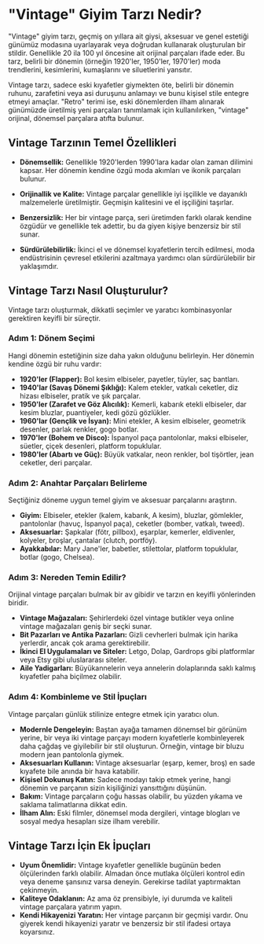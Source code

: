 # "Vintage" Giyim Tarzı Nedir?

"Vintage" giyim tarzı, geçmiş on yıllara ait giysi, aksesuar ve genel estetiği günümüz modasına uyarlayarak veya doğrudan kullanarak oluşturulan bir stildir. Genellikle 20 ila 100 yıl öncesine ait orijinal parçaları ifade eder. Bu tarz, belirli bir dönemin (örneğin 1920'ler, 1950'ler, 1970'ler) moda trendlerini, kesimlerini, kumaşlarını ve siluetlerini yansıtır.

Vintage tarzı, sadece eski kıyafetler giymekten öte, belirli bir dönemin ruhunu, zarafetini veya asi duruşunu anlamayı ve bunu kişisel stile entegre etmeyi amaçlar. "Retro" terimi ise, eski dönemlerden ilham alınarak günümüzde üretilmiş yeni parçaları tanımlamak için kullanılırken, "vintage" orijinal, dönemsel parçalara atıfta bulunur.

## Vintage Tarzının Temel Özellikleri

*   **Dönemsellik:** Genellikle 1920'lerden 1990'lara kadar olan zaman dilimini kapsar. Her dönemin kendine özgü moda akımları ve ikonik parçaları bulunur.

*   **Orijinallik ve Kalite:** Vintage parçalar genellikle iyi işçilikle ve dayanıklı malzemelerle üretilmiştir. Geçmişin kalitesini ve el işçiliğini taşırlar.

*   **Benzersizlik:** Her bir vintage parça, seri üretimden farklı olarak kendine özgüdür ve genellikle tek adettir, bu da giyen kişiye benzersiz bir stil sunar.

*   **Sürdürülebilirlik:** İkinci el ve dönemsel kıyafetlerin tercih edilmesi, moda endüstrisinin çevresel etkilerini azaltmaya yardımcı olan sürdürülebilir bir yaklaşımdır.

## Vintage Tarzı Nasıl Oluşturulur?

Vintage tarzı oluşturmak, dikkatli seçimler ve yaratıcı kombinasyonlar gerektiren keyifli bir süreçtir.

### Adım 1: Dönem Seçimi

Hangi dönemin estetiğinin size daha yakın olduğunu belirleyin. Her dönemin kendine özgü bir ruhu vardır:

*   **1920'ler (Flapper):** Bol kesim elbiseler, payetler, tüyler, saç bantları.
*   **1940'lar (Savaş Dönemi Şıklığı):** Kalem etekler, vatkalı ceketler, diz hizası elbiseler, pratik ve şık parçalar.
*   **1950'ler (Zarafet ve Göz Alıcılık):** Kemerli, kabarık etekli elbiseler, dar kesim bluzlar, puantiyeler, kedi gözü gözlükler.
*   **1960'lar (Gençlik ve İsyan):** Mini etekler, A kesim elbiseler, geometrik desenler, parlak renkler, gogo botlar.
*   **1970'ler (Bohem ve Disco):** İspanyol paça pantolonlar, maksi elbiseler, süetler, çiçek desenleri, platform topuklular.
*   **1980'ler (Abartı ve Güç):** Büyük vatkalar, neon renkler, bol tişörtler, jean ceketler, deri parçalar.

### Adım 2: Anahtar Parçaları Belirleme

Seçtiğiniz döneme uygun temel giyim ve aksesuar parçalarını araştırın.

*   **Giyim:** Elbiseler, etekler (kalem, kabarık, A kesim), bluzlar, gömlekler, pantolonlar (havuç, İspanyol paça), ceketler (bomber, vatkalı, tweed).
*   **Aksesuarlar:** Şapkalar (fötr, pillbox), eşarplar, kemerler, eldivenler, kolyeler, broşlar, çantalar (clutch, portföy).
*   **Ayakkabılar:** Mary Jane'ler, babetler, stilettolar, platform topuklular, botlar (gogo, Chelsea).

### Adım 3: Nereden Temin Edilir?

Orijinal vintage parçaları bulmak bir av gibidir ve tarzın en keyifli yönlerinden biridir.

*   **Vintage Mağazaları:** Şehirlerdeki özel vintage butikler veya online vintage mağazaları geniş bir seçki sunar.
*   **Bit Pazarları ve Antika Pazarları:** Gizli cevherleri bulmak için harika yerlerdir, ancak çok arama gerektirebilir.
*   **İkinci El Uygulamaları ve Siteler:** Letgo, Dolap, Gardrops gibi platformlar veya Etsy gibi uluslararası siteler.
*   **Aile Yadigarları:** Büyükannelerin veya annelerin dolaplarında saklı kalmış kıyafetler paha biçilmez olabilir.

### Adım 4: Kombinleme ve Stil İpuçları

Vintage parçaları günlük stilinize entegre etmek için yaratıcı olun.

*   **Modernle Dengeleyin:** Baştan ayağa tamamen dönemsel bir görünüm yerine, bir veya iki vintage parçayı modern kıyafetlerle kombinleyerek daha çağdaş ve giyilebilir bir stil oluşturun. Örneğin, vintage bir bluzu modern jean pantolonla giymek.
*   **Aksesuarları Kullanın:** Vintage aksesuarlar (eşarp, kemer, broş) en sade kıyafete bile anında bir hava katabilir.
*   **Kişisel Dokunuş Katın:** Sadece modayı takip etmek yerine, hangi dönemin ve parçanın sizin kişiliğinizi yansıttığını düşünün.
*   **Bakım:** Vintage parçaların çoğu hassas olabilir, bu yüzden yıkama ve saklama talimatlarına dikkat edin.
*   **İlham Alın:** Eski filmler, dönemsel moda dergileri, vintage blogları ve sosyal medya hesapları size ilham verebilir.

## Vintage Tarzı İçin Ek İpuçları

*   **Uyum Önemlidir:** Vintage kıyafetler genellikle bugünün beden ölçülerinden farklı olabilir. Almadan önce mutlaka ölçüleri kontrol edin veya deneme şansınız varsa deneyin. Gerekirse tadilat yaptırmaktan çekinmeyin.
*   **Kaliteye Odaklanın:** Az ama öz prensibiyle, iyi durumda ve kaliteli vintage parçalara yatırım yapın.
*   **Kendi Hikayenizi Yaratın:** Her vintage parçanın bir geçmişi vardır. Onu giyerek kendi hikayenizi yaratır ve benzersiz bir stil ifadesi ortaya koyarsınız.